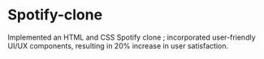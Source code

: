 # Spotify-clone
Implemented an HTML and CSS Spotify clone ; incorporated user-friendly UI/UX
components, resulting in  20% increase in
user satisfaction.

